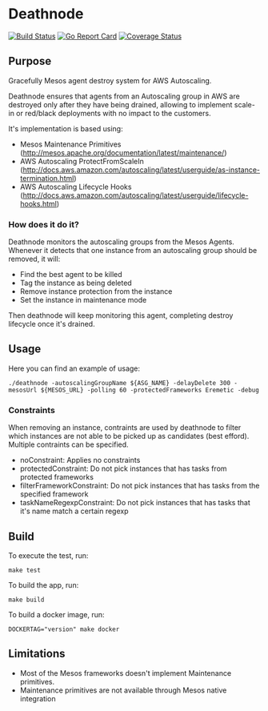 # Deathnode

[![Build Status](https://travis-ci.org/alanbover/deathnode.svg?branch=master)](https://travis-ci.org/alanbover/deathnode)
[![Go Report Card](https://goreportcard.com/badge/github.com/alanbover/deathnode)](https://goreportcard.com/report/github.com/alanbover/deathnode)
[![Coverage Status](https://coveralls.io/repos/github/alanbover/deathnode/badge.svg?branch=master)](https://coveralls.io/github/alanbover/deathnode?branch=master)

## Purpose
Gracefully Mesos agent destroy system for AWS Autoscaling.

Deathnode ensures that agents from an Autoscaling group in AWS are destroyed only after they have being drained, allowing to implement scale-in or red/black deployments with no impact to the customers.

It's implementation is based using:

* Mesos Maintenance Primitives (http://mesos.apache.org/documentation/latest/maintenance/)
* AWS Autoscaling ProtectFromScaleIn (http://docs.aws.amazon.com/autoscaling/latest/userguide/as-instance-termination.html)
* AWS Autoscaling Lifecycle Hooks (http://docs.aws.amazon.com/autoscaling/latest/userguide/lifecycle-hooks.html)

### How does it do it?
Deathnode monitors the autoscaling groups from the Mesos Agents. Whenever it detects that one instance from an autoscaling group should be removed, it will:

*  Find the best agent to be killed
*  Tag the instance as being deleted
*  Remove instance protection from the instance
*  Set the instance in maintenance mode

Then deathnode will keep monitoring this agent, completing destroy lifecycle once it's drained.

## Usage
Here you can find an example of usage:
```
./deathnode -autoscalingGroupName ${ASG_NAME} -delayDelete 300 -mesosUrl ${MESOS_URL} -polling 60 -protectedFrameworks Eremetic -debug
```

### Constraints
When removing an instance, contraints are used by deathnode to filter which instances are not able to be picked up as candidates (best efford). Multiple contraints can be specified.

* noConstraint: Applies no constraints
* protectedConstraint: Do not pick instances that has tasks from protected frameworks
* filterFrameworkConstraint: Do not pick instances that has tasks from the specified framework
* taskNameRegexpConstraint: Do not pick instances that has tasks that it's name match a certain regexp

## Build
To execute the test, run:
```
make test
```

To build the app, run:
```
make build
```

To build a docker image, run:
```
DOCKERTAG="version" make docker
```

## Limitations
* Most of the Mesos frameworks doesn't implement Maintenance primitives.
* Maintenance primitives are not available through Mesos native integration
